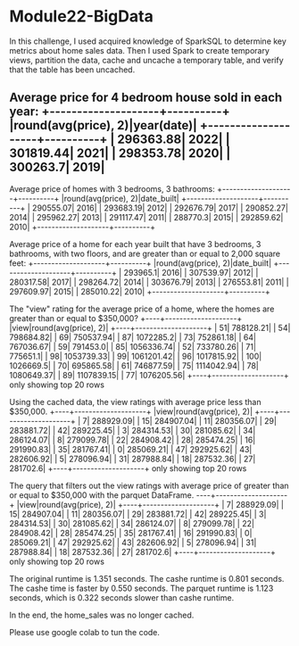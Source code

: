 # Module22-BigData

In this challenge, I used acquired knowledge of SparkSQL to determine key metrics about home sales data. Then I used Spark to create temporary views, partition the data, cache and uncache a temporary table, and verify that the table has been uncached.

Average price for 4 bedroom house sold in each year:
+--------------------+----------+
|round(avg(price), 2)|year(date)|
+--------------------+----------+
|           296363.88|      2022|
|           301819.44|      2021|
|           298353.78|      2020|
|            300263.7|      2019|
---------------------------------

Average price of homes with 3 bedrooms, 3 bathrooms:
+--------------------+----------+
|round(avg(price), 2)|date_built|
+--------------------+----------+
|           290555.07|      2016|
|           293683.19|      2012|
|           292676.79|      2017|
|           290852.27|      2014|
|           295962.27|      2013|
|           291117.47|      2011|
|            288770.3|      2015|
|           292859.62|      2010|
+--------------------+----------+

Average price of a home for each year built that have 3 bedrooms, 3 bathrooms, with two floors,
and are greater than or equal to 2,000 square feet:
+--------------------+----------+
|round(avg(price), 2)|date_built|
+--------------------+----------+
|            293965.1|      2016|
|           307539.97|      2012|
|           280317.58|      2017|
|           298264.72|      2014|
|           303676.79|      2013|
|           276553.81|      2011|
|           297609.97|      2015|
|           285010.22|      2010|
+--------------------+----------+

The "view" rating for the average price of a home, where the homes are greater than
or equal to $350,000?
+----+--------------------+
|view|round(avg(price), 2)|
+----+--------------------+
|  51|           788128.21|
|  54|           798684.82|
|  69|           750537.94|
|  87|           1072285.2|
|  73|           752861.18|
|  64|           767036.67|
|  59|            791453.0|
|  85|          1056336.74|
|  52|           733780.26|
|  71|            775651.1|
|  98|          1053739.33|
|  99|          1061201.42|
|  96|          1017815.92|
| 100|           1026669.5|
|  70|           695865.58|
|  61|           746877.59|
|  75|          1114042.94|
|  78|          1080649.37|
|  89|          1107839.15|
|  77|          1076205.56|
+----+--------------------+
only showing top 20 rows

Using the cached data, the view ratings with average price less than $350,000. 
+----+--------------------+
|view|round(avg(price), 2)|
+----+--------------------+
|   7|           288929.09|
|  15|           284907.04|
|  11|           280356.07|
|  29|           283881.72|
|  42|           289225.45|
|   3|           284314.53|
|  30|           281085.62|
|  34|           286124.07|
|   8|           279099.78|
|  22|           284908.42|
|  28|           285474.25|
|  16|           291990.83|
|  35|           281767.41|
|   0|           285069.21|
|  47|           292925.62|
|  43|           282606.92|
|   5|           278096.94|
|  31|           287988.84|
|  18|           287532.36|
|  27|            281702.6|
+----+--------------------+
only showing top 20 rows


The query that filters out the view ratings with average price of greater than or equal to $350,000 with the parquet DataFrame. 
----+--------------------+
|view|round(avg(price), 2)|
+----+--------------------+
|   7|           288929.09|
|  15|           284907.04|
|  11|           280356.07|
|  29|           283881.72|
|  42|           289225.45|
|   3|           284314.53|
|  30|           281085.62|
|  34|           286124.07|
|   8|           279099.78|
|  22|           284908.42|
|  28|           285474.25|
|  35|           281767.41|
|  16|           291990.83|
|   0|           285069.21|
|  47|           292925.62|
|  43|           282606.92|
|   5|           278096.94|
|  31|           287988.84|
|  18|           287532.36|
|  27|            281702.6|
+----+--------------------+
only showing top 20 rows

The original runtime is 1.351 seconds. The cashe runtime is 0.801 seconds. The cashe time is faster by 0.550 seconds.
The parquet runtime is 1.123 seconds, which is 0.322 seconds slower than cashe runtime.

In the end, the home_sales was no longer cached.

Please use google colab to tun the code.